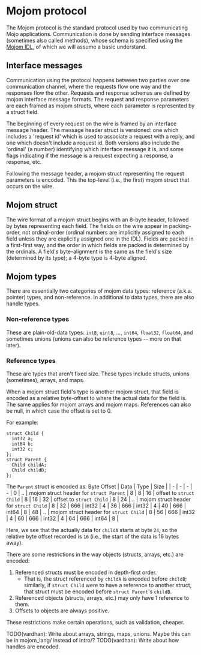 # Mojom protocol

The Mojom protocol is the standard protocol used by two communicating Mojo
applications. Communication is done by sending interface messages (sometimes
also called methods), whose schema is specified using the [Mojom
IDL](mojom_idl.md), of which we will assume a basic understand.

## Interface messages

Communication using the protocol happens between two parties over one
communication channel, where the requests flow one way and the responses flow
the other. Requests and response schemas are defined by mojom interface message
formats. The request and response parameters are each framed as mojom structs,
where each parameter is represented by a struct field.

The beginning of every request on the wire is framed by an interface message
header. The message header struct is versioned: one which includes a 'request
id' which is used to associate a request with a reply, and one which doesn't
include a request id. Both versions also include the 'ordinal' (a number)
identifying which interface message it is, and some flags indicating if the
message is a request expecting a response, a response, etc.

Following the message header, a mojom struct representing the request parameters
is encoded. This the top-level (i.e., the first) mojom struct that occurs on the
wire.

## Mojom struct

The wire format of a mojom struct begins with an 8-byte header, followed by
bytes representing each field. The fields on the wire appear in packing-order,
not ordinal-order (ordinal numbers are implicitly assigned to each field unless
they are explicitly assigned one in the IDL). Fields are packed in a first-first
way, and the order in which fields are packed is determined by the ordinals. A
field's byte-alignment is the same as the field's size (determined by its type);
a 4-byte type is 4-byte aligned.

## Mojom types

There are essentially two categories of mojom data types: reference (a.k.a.
pointer) types, and non-reference. In additional to data types, there are also
handle types.

### Non-reference types
These are plain-old-data types: `int8`, `uint8`, ..., `int64`, `float32`,
`float64`, and sometimes unions (unions can also be reference types -- more on
that later).

### Reference types
These are types that aren't fixed size. These types include structs, unions
(sometimes), arrays, and maps.

When a mojom struct field's type is another mojom struct, that field is encoded
as a relative byte-offset to where the actual data for the field is. The same
applies for mojom arrays and mojom maps. References can also be null, in which
case the offset is set to 0.

For example:

```mojom
struct Child {
  int32 a;
  int64 b;
  int32 c;
};
struct Parent {
  Child childA;
  Child childB;
};
```

The `Parent` struct is encoded as:
Byte Offset | Data | Type | Size |
| - | - | - | - |
0 | .. | mojom struct header for `struct Parent` | 8 |
8 | 16 | offset to `struct Child` | 8 |
16 | 32 | offset to `struct Child` | 8 |
24 | .. | mojom struct header for `struct Child` | 8 |
32 | 666 | int32 | 4 |
36 | 666 | int32 | 4 |
40 | 666 | int64 | 8 |
48 | .. | mojom struct header for `struct Child` | 8 |
56 | 666 | int32 | 4 |
60 | 666 | int32 | 4 |
64 | 666 | int64 | 8 |

Here, we see that the actually data for `childA` starts at byte `24`, so the
relative byte offset recorded is `16` (i.e., the start of the data is 16 bytes
away).

There are some restrictions in the way objects (structs, arrays, etc.) are
encoded:
1. Referenced structs must be encoded in depth-first order.
   - That is, the struct referenced by `childA` is encoded before `childB`;
     similarly, if `struct Child` were to have a reference to another struct,
     that struct must be encoded before `struct Parent`'s `childB`.
2. Referenced objects (structs, arrays, etc.) may only have 1 reference to them.
3. Offsets to objects are always positive.

These restrictions make certain operations, such as validation, cheaper.

TODO(vardhan): Write about arrays, strings, maps, unions. Maybe this can be in
mojom_lang/ instead of intro/?
TODO(vardhan): Write about how handles are encoded.
